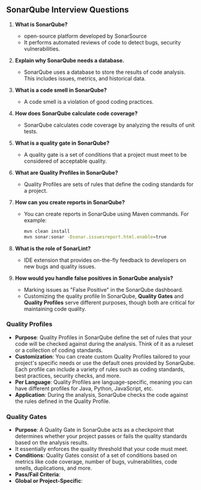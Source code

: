## SonarQube Interview Questions


1. **What is SonarQube?**
   - open-source platform developed by SonarSource
    - It performs automated reviews of code to detect bugs, security vulnerabilities.
2. **Explain why SonarQube needs a database.**
   - SonarQube uses a database to store the results of code analysis. This includes issues, metrics, and historical data.

5. **What is a code smell in SonarQube?**
   - A code smell is a violation of good coding practices.

6. **How does SonarQube calculate code coverage?**
   - SonarQube calculates code coverage by analyzing the results of unit tests.

7. **What is a quality gate in SonarQube?**
   - A quality gate is a set of conditions that a project must meet to be considered of acceptable quality.

8. **What are Quality Profiles in SonarQube?**
   - Quality Profiles are sets of rules that define the coding standards for a project. 

9. **How can you create reports in SonarQube?**
    - You can create reports in SonarQube using Maven commands. For example:
      ```bash
      mvn clean install
      mvn sonar:sonar -Dsonar.issuesreport.html.enable=true
      ```
10. **What is the role of SonarLint?**
    - IDE extension that provides on-the-fly feedback to developers on new bugs and quality issues.
11. **How would you handle false positives in SonarQube analysis?**
    - Marking issues as "False Positive" in the SonarQube dashboard.
    - Customizing the quality profile
In SonarQube, **Quality Gates** and **Quality Profiles** serve different purposes, though both are critical for maintaining code quality.

### Quality Profiles
- **Purpose**: Quality Profiles in SonarQube define the set of rules that your code will be checked against during the analysis. Think of it as a ruleset or a collection of coding standards.
- **Customization**: You can create custom Quality Profiles tailored to your project's specific needs or use the default ones provided by SonarQube. Each profile can include a variety of rules such as coding standards, best practices, security checks, and more.
- **Per Language**: Quality Profiles are language-specific, meaning you can have different profiles for Java, Python, JavaScript, etc.
- **Application**: During the analysis, SonarQube checks the code against the rules defined in the Quality Profile.

### Quality Gates
- **Purpose**: A Quality Gate in SonarQube acts as a checkpoint that determines whether your project passes or fails the quality standards based on the analysis results. 
- It essentially enforces the quality threshold that your code must meet.
- **Conditions**: Quality Gates consist of a set of conditions based on metrics like code coverage, number of bugs, vulnerabilities, code smells, duplications, and more. 
- **Pass/Fail Criteria**:
- **Global or Project-Specific**: 

